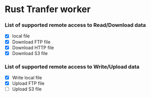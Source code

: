 # Rust Tranfer worker

### List of supported remote access to Read/Download data

- [x] local file
- [x] Download FTP file
- [x] Download HTTP file
- [x] Download S3 file

### List of supported remote access to Write/Upload data

- [x] Write local file
- [x] Upload FTP file
- [ ] Upload S3 file
